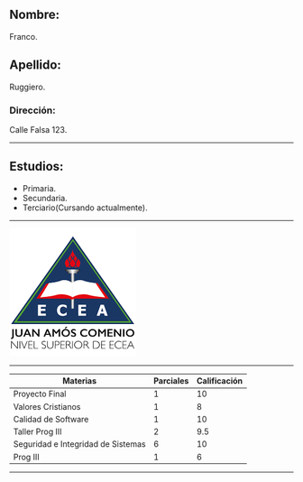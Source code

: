## Nombre: 
Franco. 
## Apellido:
Ruggiero.
### Dirección:
Calle Falsa 123.

----

## Estudios:

- Primaria.
- Secundaria.
- Terciario(Cursando actualmente).

---

![Logo de la universidad](./src/public/img/fecea.png "Logo Facultad")

---

| Materias | Parciales | Calificación |
|----------|-----------|--------------|
| Proyecto Final | 1 | 10 |
| Valores Cristianos | 1 | 8 |
| Calidad de Software | 1 | 10 |
| Taller Prog III | 2 | 9.5 |
| Seguridad e Integridad de Sistemas | 6 | 10 |
| Prog III | 1 | 6 |

---


